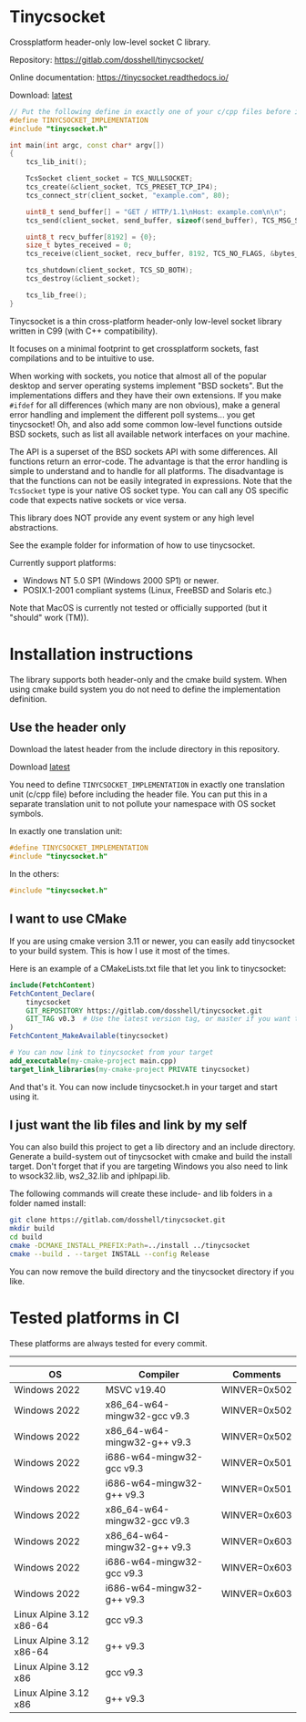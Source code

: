 # Tinycsocket

Crossplatform header-only low-level socket C library.

Repository: https://gitlab.com/dosshell/tinycsocket/

Online documentation: https://tinycsocket.readthedocs.io/

Download: [latest](https://gitlab.com/dosshell/tinycsocket/-/raw/master/include/tinycsocket.h) 

```cpp
// Put the following define in exactly one of your c/cpp files before including.
#define TINYCSOCKET_IMPLEMENTATION
#include "tinycsocket.h"

int main(int argc, const char* argv[])
{
    tcs_lib_init();

    TcsSocket client_socket = TCS_NULLSOCKET;
    tcs_create(&client_socket, TCS_PRESET_TCP_IP4);
    tcs_connect_str(client_socket, "example.com", 80);

    uint8_t send_buffer[] = "GET / HTTP/1.1\nHost: example.com\n\n";
    tcs_send(client_socket, send_buffer, sizeof(send_buffer), TCS_MSG_SENDALL, NULL);

    uint8_t recv_buffer[8192] = {0};
    size_t bytes_received = 0;
    tcs_receive(client_socket, recv_buffer, 8192, TCS_NO_FLAGS, &bytes_received);

    tcs_shutdown(client_socket, TCS_SD_BOTH);
    tcs_destroy(&client_socket);

    tcs_lib_free();
}
```

Tinycsocket is a thin cross-platform header-only low-level socket library written in C99 (with C++ compatibility).

It focuses on a minimal footprint to get crossplatform sockets, fast compilations and to be intuitive to use.

When working with sockets, you notice that almost all of the popular desktop and server operating systems implement "BSD sockets".
But the implementations differs and they have their own extensions. If you make `#ifdef` for all differences (which many are non obvious),
make a general error handling and implement the different poll systems... you get tinycsocket! Oh, and also add some common low-level
functions outside BSD sockets, such as list all available network interfaces on your machine.

The API is a superset of the BSD sockets API with some differences. All
functions return an error-code. The advantage is that the error handling is
simple to understand and to handle for all platforms. The disadvantage is that
the functions can not be easily integrated in expressions. Note that the `TcsSocket` type
is your native OS socket type. You can call any OS specific code that expects native sockets or vice versa.

This library does NOT provide any event system or any high level abstractions.

See the example folder for information of how to use tinycsocket.

Currently support platforms:
- Windows NT 5.0 SP1 (Windows 2000 SP1) or newer.
- POSIX.1-2001 compliant systems (Linux, FreeBSD and Solaris etc.)

Note that MacOS is currently not tested or officially supported (but it "should" work (TM)).

# Installation instructions

The library supports both header-only and the cmake build system. When using cmake
build system you do not need to define the implementation definition.

## Use the header only
Download the latest header from the include directory in this repository.

Download [latest](https://gitlab.com/dosshell/tinycsocket/-/raw/master/include/tinycsocket.h)

You need to define `TINYCSOCKET_IMPLEMENTATION` in exactly one translation unit (c/cpp file) before
including the header file. You can put this in a separate translation unit to not pollute your namespace with OS socket symbols.

In exactly one translation unit:
```cpp
#define TINYCSOCKET_IMPLEMENTATION
#include "tinycsocket.h"
```

In the others:
```cpp
#include "tinycsocket.h"
```

## I want to use CMake
If you are using cmake version 3.11 or newer, you can easily add tinycsocket to your build system.
This is how I use it most of the times.

Here is an example of a CMakeLists.txt file that let you link to tinycsocket:
```cmake
include(FetchContent)
FetchContent_Declare(
    tinycsocket
    GIT_REPOSITORY https://gitlab.com/dosshell/tinycsocket.git
    GIT_TAG v0.3  # Use the latest version tag, or master if you want the break your build system in the future
)
FetchContent_MakeAvailable(tinycsocket)

# You can now link to tinycsocket from your target
add_executable(my-cmake-project main.cpp)
target_link_libraries(my-cmake-project PRIVATE tinycsocket)
```
And that's it. You can now include tinycsocket.h in your target and start using it.

## I just want the lib files and link by my self
You can also build this project to get a lib directory and an include directory.
Generate a build-system out of tinycsocket with cmake and build the install
target. Don't forget that if you are targeting Windows you also need to link to
wsock32.lib, ws2_32.lib and iphlpapi.lib.

The following commands will create these include- and lib folders in a folder
named install:

```sh
git clone https://gitlab.com/dosshell/tinycsocket.git
mkdir build
cd build
cmake -DCMAKE_INSTALL_PREFIX:Path=../install ../tinycsocket
cmake --build . --target INSTALL --config Release
```
You can now remove the build directory and the tinycsocket directory if you
like.

# Tested platforms in CI

These platforms are always tested for every commit.

------------
| OS                       | Compiler                    | Comments     |
|--------------------------|-----------------------------|--------------|
| Windows 2022             | MSVC v19.40                 | WINVER=0x502 |
| Windows 2022             | x86_64-w64-mingw32-gcc v9.3 | WINVER=0x502 |
| Windows 2022             | x86_64-w64-mingw32-g++ v9.3 | WINVER=0x502 |
| Windows 2022             | i686-w64-mingw32-gcc v9.3   | WINVER=0x501 |
| Windows 2022             | i686-w64-mingw32-g++ v9.3   | WINVER=0x501 |
| Windows 2022             | x86_64-w64-mingw32-gcc v9.3 | WINVER=0x603 |
| Windows 2022             | x86_64-w64-mingw32-g++ v9.3 | WINVER=0x603 |
| Windows 2022             | i686-w64-mingw32-gcc v9.3   | WINVER=0x603 |
| Windows 2022             | i686-w64-mingw32-g++ v9.3   | WINVER=0x603 |
| Linux Alpine 3.12 x86-64 | gcc v9.3                    |              |
| Linux Alpine 3.12 x86-64 | g++ v9.3                    |              |
| Linux Alpine 3.12 x86    | gcc v9.3                    |              |
| Linux Alpine 3.12 x86    | g++ v9.3                    |              |
